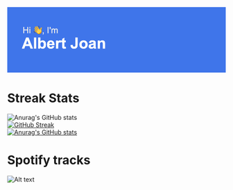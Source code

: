 <img  src="https://github.com/Albert2707/Albert2707/blob/main/header.png" />



# Streak Stats
![Anurag's GitHub stats](https://github-readme-stats.vercel.app/api?username=Albert2707&hide=contribs,prs)<br/>
[![GitHub Streak](http://github-readme-streak-stats.herokuapp.com?user=Albert2707&theme=dark)](https://git.io/streak-stats)<br/>
[![Anurag's GitHub stats](https://github-readme-stats.vercel.app/api?username=Albert2707)](https://github.com/anuraghazra/github-readme-stats)<br/>

# Spotify tracks
![Alt text](https://spotify-recently-played-readme.vercel.app/api?user=82nihz4bc830hxh5o2pijv3kd)<br/>


<!--
**Albert2707/Albert2707** is a ✨ _special_ ✨ repository because its `README.md` (this file) appears on your GitHub profile.

Here are some ideas to get you started:
- 🔭 I’m currently working on ...
- 🌱 I’m currently learning ...
- 👯 I’m looking to collaborate on ...
- 🤔 I’m looking for help with ...
- 💬 Ask me about ...
- 📫 How to reach me: ...
- 😄 Pronouns: ...
- ⚡ Fun fact: ...
-->
